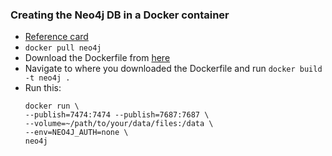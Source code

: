### Creating the Neo4j DB in a Docker container

* [Reference card](https://neo4j.com/docs/cypher-refcard/current/)
* ```docker pull neo4j```
* Download the Dockerfile from [here](https://hub.docker.com/_/neo4j/)
* Navigate to where you downloaded the Dockerfile and run ```docker build -t neo4j .```
* Run this:
    ```
    docker run \
    --publish=7474:7474 --publish=7687:7687 \
    --volume=~/path/to/your/data/files:/data \
    --env=NEO4J_AUTH=none \
    neo4j
    ```
